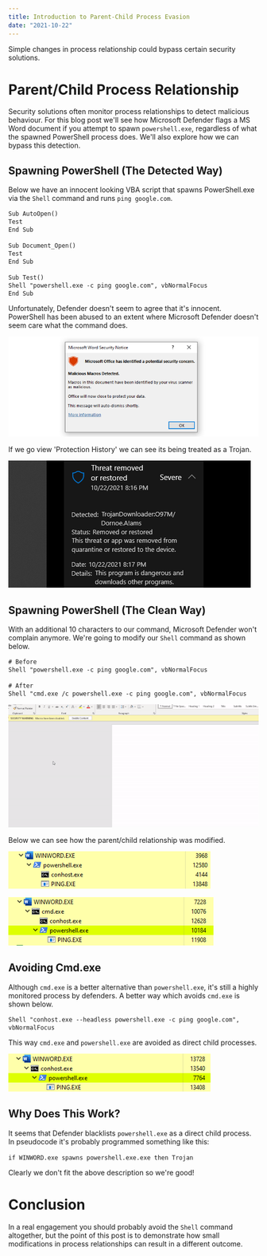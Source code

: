```yaml
---
title: Introduction to Parent-Child Process Evasion 
date: "2021-10-22"
---
```


Simple changes in process relationship could bypass certain security solutions<!-- end -->.

# Parent/Child Process Relationship

Security solutions often monitor process relationships to detect malicious behaviour. For this blog post we'll see how Microsoft Defender flags a MS Word document if you attempt to spawn `powershell.exe`, regardless of what the spawned PowerShell process does. We'll also explore how we can bypass this detection.

## Spawning PowerShell (The Detected Way)

Below we have an innocent looking VBA script that spawns PowerShell.exe via the `Shell` command and runs `ping google.com`.

    Sub AutoOpen()
    Test
    End Sub

    Sub Document_Open()
    Test
    End Sub

    Sub Test()
    Shell "powershell.exe -c ping google.com", vbNormalFocus
    End Sub

Unfortunately, Defender doesn't seem to agree that it's innocent. PowerShell has been abused to an extent where Microsoft Defender doesn't seem care what the command does.

![Triggered](./triggered.png)

If we go view 'Protection History' we can see its being treated as a Trojan.

![Trojan](./malicious.png)

## Spawning PowerShell (The Clean Way)

With an additional 10 characters to our command, Microsoft Defender won't complain anymore. We're going to modify our `Shell` command as shown below.

    # Before
    Shell "powershell.exe -c ping google.com", vbNormalFocus

    # After
    Shell "cmd.exe /c powershell.exe -c ping google.com", vbNormalFocus

![Bypass](./bypass-vid.gif)

Below we can see how the parent/child relationship was modified.

![child-processes-before](./child-processes-before.png)

![child-process-after](./child-processes.png)

## Avoiding Cmd.exe

Although `cmd.exe` is a better alternative than `powershell.exe`, it's still a highly monitored process by defenders. A better way which avoids `cmd.exe` is shown below.

    Shell "conhost.exe --headless powershell.exe -c ping google.com", vbNormalFocus

This way `cmd.exe` and `powershell.exe` are avoided as direct child processes.

![Conhost](./conhost-child.png)

## Why Does This Work?

It seems that Defender blacklists `powershell.exe` as a direct child process. In pseudocode it's probably programmed something like this:

`if WINWORD.exe spawns powershell.exe.exe then Trojan`

Clearly we don't fit the above description so we're good!

# Conclusion

In a real engagement you should probably avoid the `Shell` command altogether, but the point of this post is to demonstrate how small modifications in process relationships can result in a different outcome. 
